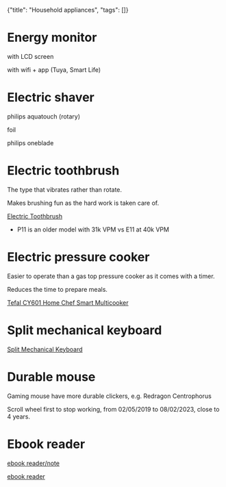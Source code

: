 {"title": "Household appliances", "tags": []}

# Energy monitor

with LCD screen

with wifi + app (Tuya, Smart Life)

# Electric shaver

philips aquatouch (rotary)

foil

philips oneblade

# Electric toothbrush

The type that vibrates rather than rotate.

Makes brushing fun as the hard work is taken care of.

[Electric Toothbrush](https://www.amazon.com/Electric-Toothbrush-Fairywill-E11-Rechargeable/dp/B08L9CQ9X5)
* P11 is an older model with 31k VPM vs E11 at 40k VPM

# Electric pressure cooker

Easier to operate than a gas top pressure cooker as it comes with a timer.

Reduces the time to prepare meals.

[Tefal CY601 Home Chef Smart Multicooker](https://www.tefal.com.sg/Cooking-appliances/Electrical-Pressure-Cookers/CY601-Home-Chef-Smart-Multicooker/p/7211003793)

# Split mechanical keyboard

[Split Mechanical Keyboard](http://www.smartyao.com/page930.html)

# Durable mouse

Gaming mouse have more durable clickers, e.g. Redragon Centrophorus

Scroll wheel first to stop working, from 02/05/2019 to 08/02/2023, close to 4 years.

# Ebook reader

[ebook reader/note](https://onyxboox.com/boox_nova3)

[ebook reader](https://www.aliexpress.com/item/1005004897333636.html)

